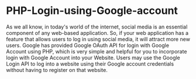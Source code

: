 # PHP-Login-using-Google-account
As we all know, in today's world of the internet, social media is an essential component of any web-based application. So, if your web application has a feature that allows users to log in using social media, it will attract more new users. Google has provided Google OAuth API for login with Google Account using PHP, which is very simple and helpful for you to incorporate login with Google Account into your Website. Users may use the Google Login API to log into a website using their Google account credentials without having to register on that website.
